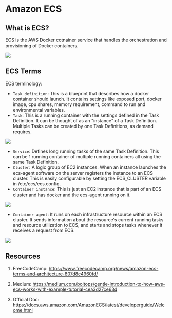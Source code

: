 # Amazon ECS

## What is ECS?

ECS is the AWS Docker cotnainer service that handles the orchestration and provisioning of Docker containers.

![](https://docs.aws.amazon.com/AmazonECS/latest/developerguide/images/overview-fargate.png)

## ECS Terms

ECS terminology:
* `Task definition`: This is a blueprint that describes how a docker container should launch. It contains settings like exposed port, docker image, cpu shares, memory requirement, command to run and environmental variables.
* `Task`: This is a running container with the settings defined in the Task Definition. It can be thought of as an "instance" of a Task Definition. Multiple Tasks can be created by one Task Definitions, as demand requires.

![](https://cdn-media-1.freecodecamp.org/images/eL718lUcFCktxO96DKpdAIu1uBguoNqOKHRF)

* `Service`: Defines long running tasks of the same Task Definition. This can be 1 running container of multiple running containers all using the same Task Definition.
* `Cluster`: A logic group of EC2 instances. When an instance launches the ecs-agent software on the server registers the instance to an ECS cluster. This is easily configurable by setting the ECS\_CLUSTER variable in /etc/ecs/ecs.config.
* `Container instance`: This is just an EC2 instance that is part of an ECS cluster and has docker and the ecs-agent running on it.

![](https://docs.aws.amazon.com/AmazonECS/latest/developerguide/images/overview-service-fargate.png)

* `Container agent`: It runs on each infrastructure resource within an ECS cluster. It sends information about the resource's current running tasks and resource utilization to ECS, and starts and stops tasks whenever it receives a request from ECS.

![](https://docs.aws.amazon.com/AmazonECS/latest/developerguide/images/overview-containeragent-fargate.png)

## Resources

1. FreeCodeCamp: https://www.freecodecamp.org/news/amazon-ecs-terms-and-architecture-807d8c4960fd/

2. Medium: https://medium.com/boltops/gentle-introduction-to-how-aws-ecs-works-with-example-tutorial-cea3d27ce63d

3. Official Doc: https://docs.aws.amazon.com/AmazonECS/latest/developerguide/Welcome.html
